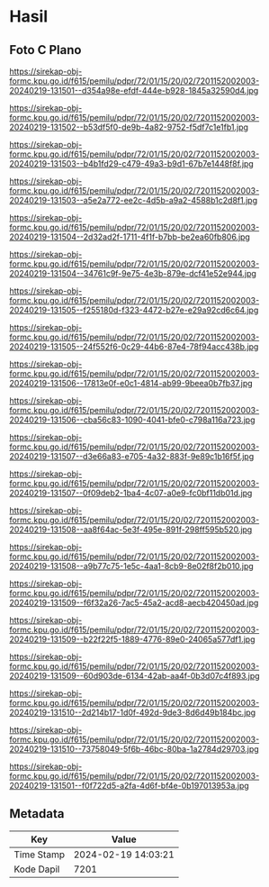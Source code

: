 # Hasil

## Foto C Plano

https://sirekap-obj-formc.kpu.go.id/f615/pemilu/pdpr/72/01/15/20/02/7201152002003-20240219-131501--d354a98e-efdf-444e-b928-1845a32590d4.jpg

https://sirekap-obj-formc.kpu.go.id/f615/pemilu/pdpr/72/01/15/20/02/7201152002003-20240219-131502--b53df5f0-de9b-4a82-9752-f5df7c1e1fb1.jpg

https://sirekap-obj-formc.kpu.go.id/f615/pemilu/pdpr/72/01/15/20/02/7201152002003-20240219-131503--b4b1fd29-c479-49a3-b9d1-67b7e1448f8f.jpg

https://sirekap-obj-formc.kpu.go.id/f615/pemilu/pdpr/72/01/15/20/02/7201152002003-20240219-131503--a5e2a772-ee2c-4d5b-a9a2-4588b1c2d8f1.jpg

https://sirekap-obj-formc.kpu.go.id/f615/pemilu/pdpr/72/01/15/20/02/7201152002003-20240219-131504--2d32ad2f-1711-4f1f-b7bb-be2ea60fb806.jpg

https://sirekap-obj-formc.kpu.go.id/f615/pemilu/pdpr/72/01/15/20/02/7201152002003-20240219-131504--34761c9f-9e75-4e3b-879e-dcf41e52e944.jpg

https://sirekap-obj-formc.kpu.go.id/f615/pemilu/pdpr/72/01/15/20/02/7201152002003-20240219-131505--f255180d-f323-4472-b27e-e29a92cd6c64.jpg

https://sirekap-obj-formc.kpu.go.id/f615/pemilu/pdpr/72/01/15/20/02/7201152002003-20240219-131505--24f552f6-0c29-44b6-87e4-78f94acc438b.jpg

https://sirekap-obj-formc.kpu.go.id/f615/pemilu/pdpr/72/01/15/20/02/7201152002003-20240219-131506--17813e0f-e0c1-4814-ab99-9beea0b7fb37.jpg

https://sirekap-obj-formc.kpu.go.id/f615/pemilu/pdpr/72/01/15/20/02/7201152002003-20240219-131506--cba56c83-1090-4041-bfe0-c798a116a723.jpg

https://sirekap-obj-formc.kpu.go.id/f615/pemilu/pdpr/72/01/15/20/02/7201152002003-20240219-131507--d3e66a83-e705-4a32-883f-9e89c1b16f5f.jpg

https://sirekap-obj-formc.kpu.go.id/f615/pemilu/pdpr/72/01/15/20/02/7201152002003-20240219-131507--0f09deb2-1ba4-4c07-a0e9-fc0bf11db01d.jpg

https://sirekap-obj-formc.kpu.go.id/f615/pemilu/pdpr/72/01/15/20/02/7201152002003-20240219-131508--aa8f64ac-5e3f-495e-891f-298ff595b520.jpg

https://sirekap-obj-formc.kpu.go.id/f615/pemilu/pdpr/72/01/15/20/02/7201152002003-20240219-131508--a9b77c75-1e5c-4aa1-8cb9-8e02f8f2b010.jpg

https://sirekap-obj-formc.kpu.go.id/f615/pemilu/pdpr/72/01/15/20/02/7201152002003-20240219-131509--f6f32a26-7ac5-45a2-acd8-aecb420450ad.jpg

https://sirekap-obj-formc.kpu.go.id/f615/pemilu/pdpr/72/01/15/20/02/7201152002003-20240219-131509--b22f22f5-1889-4776-89e0-24065a577df1.jpg

https://sirekap-obj-formc.kpu.go.id/f615/pemilu/pdpr/72/01/15/20/02/7201152002003-20240219-131509--60d903de-6134-42ab-aa4f-0b3d07c4f893.jpg

https://sirekap-obj-formc.kpu.go.id/f615/pemilu/pdpr/72/01/15/20/02/7201152002003-20240219-131510--2d214b17-1d0f-492d-9de3-8d6d49b184bc.jpg

https://sirekap-obj-formc.kpu.go.id/f615/pemilu/pdpr/72/01/15/20/02/7201152002003-20240219-131510--73758049-5f6b-46bc-80ba-1a2784d29703.jpg

https://sirekap-obj-formc.kpu.go.id/f615/pemilu/pdpr/72/01/15/20/02/7201152002003-20240219-131501--f0f722d5-a2fa-4d6f-bf4e-0b197013953a.jpg


## Metadata

| Key        | Value               |
| ---------- | ------------------- |
| Time Stamp | 2024-02-19 14:03:21 |
| Kode Dapil | 7201                |



